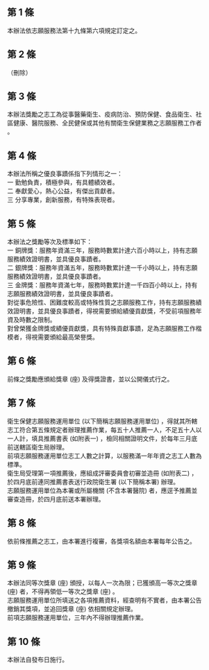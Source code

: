 第 1 條
-------
本辦法依志願服務法第十九條第六項規定訂定之。

第 2 條
-------
（刪除）

第 3 條
-------
本辦法獎勵之志工為從事醫藥衛生、疫病防治、預防保健、食品衛生、社  
區健康、醫院服務、全民健保或其他有關衛生保健業務之志願服務工作者  
。

第 4 條
-------
本辦法所稱之優良事蹟係指下列情形之一：  
一  勤勉負責，積極參與，有具體績效者。  
二  奉獻愛心，熱心公益，有傑出貢獻者。  
三  分享專業，創新服務，有特殊表現者。

第 5 條
-------
本辦法之獎勵等次及標準如下：  
一  銅牌獎：服務年資滿三年，服務時數累計達六百小時以上，持有志願  
    服務績效證明書，並具優良事蹟者。  
二  銀牌獎：服務年資滿五年，服務時數累計達一千小時以上，持有志願  
    服務績效證明書，並具優良事蹟者。  
三  金牌獎：服務年資滿七年，服務時數累計達一千四百小時以上，持有  
    志願服務績效證明書，並具優良事蹟者。  
對從事危險性、困難度較高或特殊性質之志願服務工作，持有志願服務績  
效證明書，並具優良事蹟者，得視需要頒給績優貢獻獎，不受前項服務年  
資及時數之限制。  
對曾榮獲金牌獎或績優貢獻獎，具有特殊貢獻事蹟，足為志願服務工作楷  
模者，得視需要頒給最高榮譽獎。

第 6 條
-------
前條之獎勵應頒給獎章 (座) 及得獎證書，並以公開儀式行之。

第 7 條
-------
衛生保健志願服務運用單位 (以下簡稱志願服務運用單位) ，得就其所轄  
志工符合第五條規定者辦理推薦作業，每五十人推薦一人，不足五十人以  
一人計，填具推薦書表 (如附表一) ，檢同相關證明文件，於每年三月底  
前送轄區衛生局辦理。  
前項志願服務運用單位志工人數之計算，以服務滿一年年資之志工人數為  
標準。  
衛生局受理第一項推薦後，應組成評審委員會初審並造冊 (如附表二) ，  
於四月底前連同推薦書表送行政院衛生署 (以下簡稱本署) 辦理。  
志願服務運用單位為本署或所屬機關 (不含本署醫院) 者，應逕予推薦並  
審查造冊，於四月底前送本署辦理。

第 8 條
-------
依前條推薦之志工，由本署進行複審，各獎項名額由本署每年公告之。

第 9 條
-------
本辦法同等次獎章 (座) 頒授，以每人一次為限；已獲頒高一等次之獎章  
 (座) 者，不得再領低一等次之獎章 (座) 。  
志願服務運用單位所填送之各項推薦資料，經查明有不實者，由本署公告  
撤銷其獎項，並追回獎章 (座) 依相關規定辦理。  
前項志願服務運用單位，三年內不得辦理推薦作業。

第 10 條
--------
本辦法自發布日施行。

